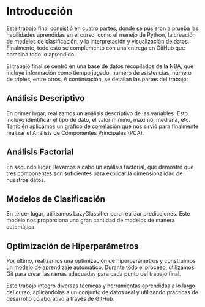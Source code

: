 # Introducción

Este trabajo final consistió en cuatro partes, donde se pusieron a prueba las habilidades aprendidas en el curso, como el manejo de Python, la creación de modelos de clasificación, y la interpretación y visualización de datos. Finalmente, todo esto se complementó con una entrega en GitHub que combina todo lo aprendido.

El trabajo final se centró en una base de datos recopilados de la NBA, que incluye información como tiempo jugado, número de asistencias, número de triples, entre otros. A continuación, se detallan las partes del trabajo:

## Análisis Descriptivo

En primer lugar, realizamos un análisis descriptivo de las variables. Esto incluyó identificar el tipo de dato, el valor mínimo, máximo, mediana, etc. También aplicamos un gráfico de correlación que nos sirvió para finalmente realizar el Análisis de Componentes Principales (PCA).

## Análisis Factorial

En segundo lugar, llevamos a cabo un análisis factorial, que demostró que tres componentes son suficientes para explicar la dimensionalidad de nuestros datos.

## Modelos de Clasificación

En tercer lugar, utilizamos LazyClassifier para realizar predicciones. Este modelo nos proporciona una gran cantidad de modelos de manera automática.

## Optimización de Hiperparámetros

Por último, realizamos una optimización de hiperparámetros y construimos un modelo de aprendizaje automático. Durante todo el proceso, utilizamos Git para crear las ramas adecuadas para cada punto del trabajo final.

Este trabajo integró diversas técnicas y herramientas aprendidas a lo largo del curso, aplicándolas a un conjunto de datos real y utilizando prácticas de desarrollo colaborativo a través de GitHub.
